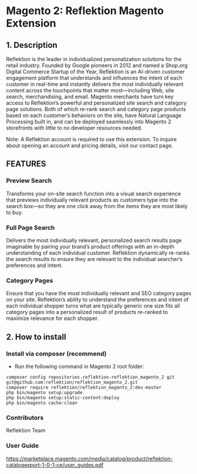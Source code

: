 # Magento 2:  Reflektion Magento Extension

## 1. Description

Reflektion is the leader in individualized personalization solutions for the retail industry. Founded by Google pioneers in 2012 and named a Shop.org Digital Commerce Startup of the Year, Reflektion is an AI-driven customer engagement platform that understands and influences the intent of each customer in real-time and instantly delivers the most individually relevant content across the touchpoints that matter most—including Web, site search, merchandising, and email. Magento merchants have turn key access to Reflektion’s powerful and personalized site search and category page solutions. Both of which re-rank search and category page products based on each customer’s behaviors on the site, have Natural Language Processing built in, and can be deployed seamlessly into Magento 2 storefronts with little to no developer resources needed.

Note: A Reflektion account is required to use this extension. To inquire about opening an account and pricing details, visit our contact page.
  

## FEATURES
### Preview Search

Transforms your on-site search function into a visual search experience that previews individually relevant products as customers type into the search box—so they are one click away from the items they are most likely to buy.

### Full Page Search

Delivers the most individually relevant, personalized search results page imaginable by pairing your brand’s product offerings with an in-depth understanding of each individual customer.  Reflektion dynamically re-ranks the search results to ensure they are relevant to the individual searcher’s preferences and intent.

### Category Pages

Ensure that you have the most individually relevant and SEO category pages on your site.  Reflektion’s ability to understand the preferences and intent of each individual shopper turns what are typically generic one size fits all category pages into a personalized result of products re-ranked to maximize relevance for each shopper.


## 2. How to install

### Install via composer (recommend)

- Run the following command in Magento 2 root folder:
```
composer config repositories.reflektion-reflektion_magento_2 git git@github.com:reflektion/reflektion_magento_2.git
composer require reflektion/reflektion_magento_2:dev-master
php bin/magento setup:upgrade
php bin/magento setup:static-content:deploy
php bin/magento cache:clean
```

### Contributors

Reflektion Team

### User Guide

https://marketplace.magento.com/media/catalog/product/reflektion-catalogexport-1-0-1-ce/user_guides.pdf
